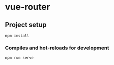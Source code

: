 # vue-router

## Project setup
```
npm install
```

### Compiles and hot-reloads for development
```
npm run serve
```